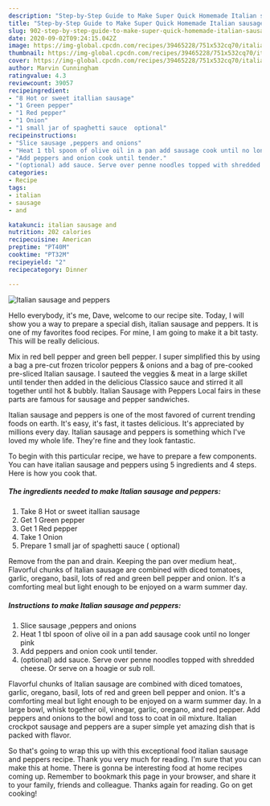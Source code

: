 ```yaml
---
description: "Step-by-Step Guide to Make Super Quick Homemade Italian sausage and peppers"
title: "Step-by-Step Guide to Make Super Quick Homemade Italian sausage and peppers"
slug: 902-step-by-step-guide-to-make-super-quick-homemade-italian-sausage-and-peppers
date: 2020-09-02T09:24:15.042Z
image: https://img-global.cpcdn.com/recipes/39465228/751x532cq70/italian-sausage-and-peppers-recipe-main-photo.jpg
thumbnail: https://img-global.cpcdn.com/recipes/39465228/751x532cq70/italian-sausage-and-peppers-recipe-main-photo.jpg
cover: https://img-global.cpcdn.com/recipes/39465228/751x532cq70/italian-sausage-and-peppers-recipe-main-photo.jpg
author: Marvin Cunningham
ratingvalue: 4.3
reviewcount: 39057
recipeingredient:
- "8 Hot or sweet itallian sausage"
- "1 Green pepper"
- "1 Red pepper"
- "1 Onion"
- "1 small jar of spaghetti sauce  optional"
recipeinstructions:
- "Slice sausage ,peppers and onions"
- "Heat 1 tbl spoon of olive oil in a pan add sausage cook until no longer pink"
- "Add peppers and onion cook until tender."
- "(optional) add sauce. Serve over penne noodles topped with shredded cheese. Or serve on a hoagie or sub roll."
categories:
- Recipe
tags:
- italian
- sausage
- and

katakunci: italian sausage and 
nutrition: 202 calories
recipecuisine: American
preptime: "PT40M"
cooktime: "PT32M"
recipeyield: "2"
recipecategory: Dinner

---
```



![Italian sausage and peppers](https://img-global.cpcdn.com/recipes/39465228/751x532cq70/italian-sausage-and-peppers-recipe-main-photo.jpg)

Hello everybody, it's me, Dave, welcome to our recipe site. Today, I will show you a way to prepare a special dish, italian sausage and peppers. It is one of my favorites food recipes. For mine, I am going to make it a bit tasty. This will be really delicious.

Mix in red bell pepper and green bell pepper. I super simplified this by using a bag a pre-cut frozen tricolor peppers &amp; onions and a bag of pre-cooked pre-sliced Italian sausage. I sauteed the veggies &amp; meat in a large skillet until tender then added in the delicious Classico sauce and stirred it all together until hot &amp; bubbly. Italian Sausage with Peppers Local fairs in these parts are famous for sausage and pepper sandwiches.

Italian sausage and peppers is one of the most favored of current trending foods on earth. It's easy, it's fast, it tastes delicious. It's appreciated by millions every day. Italian sausage and peppers is something which I've loved my whole life. They're fine and they look fantastic.


To begin with this particular recipe, we have to prepare a few components. You can have italian sausage and peppers using 5 ingredients and 4 steps. Here is how you cook that.

<!--inarticleads1-->

##### The ingredients needed to make Italian sausage and peppers:

1. Take 8 Hot or sweet itallian sausage
1. Get 1 Green pepper
1. Get 1 Red pepper
1. Take 1 Onion
1. Prepare 1 small jar of spaghetti sauce ( optional)


Remove from the pan and drain. Keeping the pan over medium heat,. Flavorful chunks of Italian sausage are combined with diced tomatoes, garlic, oregano, basil, lots of red and green bell pepper and onion. It&#39;s a comforting meal but light enough to be enjoyed on a warm summer day. 

<!--inarticleads2-->

##### Instructions to make Italian sausage and peppers:

1. Slice sausage ,peppers and onions
1. Heat 1 tbl spoon of olive oil in a pan add sausage cook until no longer pink
1. Add peppers and onion cook until tender.
1. (optional) add sauce. Serve over penne noodles topped with shredded cheese. Or serve on a hoagie or sub roll.


Flavorful chunks of Italian sausage are combined with diced tomatoes, garlic, oregano, basil, lots of red and green bell pepper and onion. It&#39;s a comforting meal but light enough to be enjoyed on a warm summer day. In a large bowl, whisk together oil, vinegar, garlic, oregano, and red pepper. Add peppers and onions to the bowl and toss to coat in oil mixture. Italian crockpot sausage and peppers are a super simple yet amazing dish that is packed with flavor. 

So that's going to wrap this up with this exceptional food italian sausage and peppers recipe. Thank you very much for reading. I'm sure that you can make this at home. There is gonna be interesting food at home recipes coming up. Remember to bookmark this page in your browser, and share it to your family, friends and colleague. Thanks again for reading. Go on get cooking!
